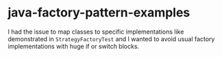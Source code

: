 # java-factory-pattern-examples

I had the issue to map classes to specific implementations like demonstrated
in `StrategyFactoryTest` and I wanted to avoid usual factory implementations 
with huge if or switch blocks.

